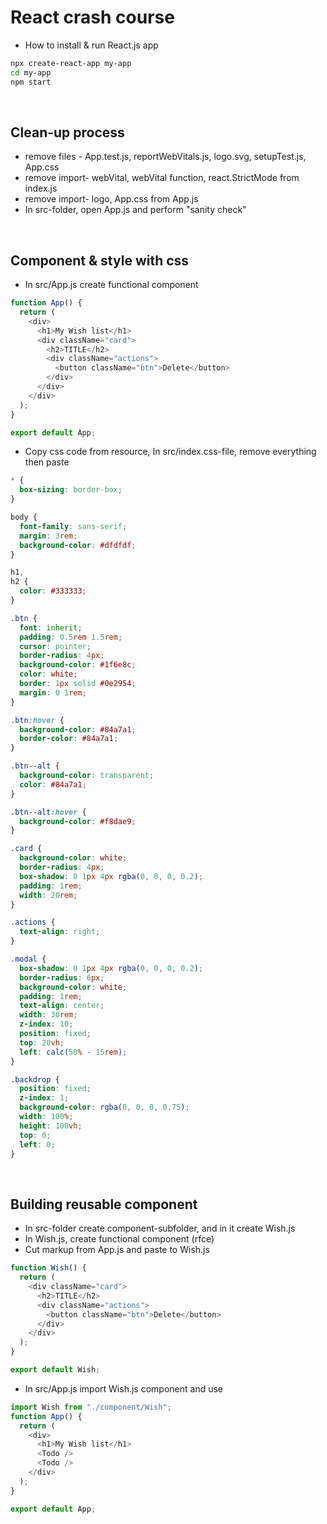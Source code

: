 # React crash course

- How to install & run React.js app

```sh
npx create-react-app my-app
cd my-app
npm start
```

<br>

## Clean-up process

- remove files - App.test.js, reportWebVitals.js, logo.svg, setupTest.js, App.css <br>
- remove import- webVital, webVital function, react.StrictMode from index.js <br>
- remove import- logo, App.css from App.js <br>
- In src-folder, open App.js and perform "sanity check"

<br>

## Component & style with css<a id='27'></a>

- In src/App.js create functional component

```js
function App() {
  return (
    <div>
      <h1>My Wish list</h1>
      <div className="card">
        <h2>TITLE</h2>
        <div className="actions">
          <button className="btn">Delete</button>
        </div>
      </div>
    </div>
  );
}

export default App;
```

- Copy css code from resource, In src/index.css-file, remove everything then paste

```css
* {
  box-sizing: border-box;
}

body {
  font-family: sans-serif;
  margin: 3rem;
  background-color: #dfdfdf;
}

h1,
h2 {
  color: #333333;
}

.btn {
  font: inherit;
  padding: 0.5rem 1.5rem;
  cursor: pointer;
  border-radius: 4px;
  background-color: #1f6e8c;
  color: white;
  border: 1px solid #0e2954;
  margin: 0 1rem;
}

.btn:hover {
  background-color: #84a7a1;
  border-color: #84a7a1;
}

.btn--alt {
  background-color: transparent;
  color: #84a7a1;
}

.btn--alt:hover {
  background-color: #f8dae9;
}

.card {
  background-color: white;
  border-radius: 4px;
  box-shadow: 0 1px 4px rgba(0, 0, 0, 0.2);
  padding: 1rem;
  width: 20rem;
}

.actions {
  text-align: right;
}

.modal {
  box-shadow: 0 1px 4px rgba(0, 0, 0, 0.2);
  border-radius: 6px;
  background-color: white;
  padding: 1rem;
  text-align: center;
  width: 30rem;
  z-index: 10;
  position: fixed;
  top: 20vh;
  left: calc(50% - 15rem);
}

.backdrop {
  position: fixed;
  z-index: 1;
  background-color: rgba(0, 0, 0, 0.75);
  width: 100%;
  height: 100vh;
  top: 0;
  left: 0;
}
```

<br>

## Building reusable component <a id='27'></a>

- In src-folder create component-subfolder, and in it create Wish.js
- In Wish.js, create functional component (rfce)
- Cut markup from App.js and paste to Wish.js

```js
function Wish() {
  return (
    <div className="card">
      <h2>TITLE</h2>
      <div className="actions">
        <button className="btn">Delete</button>
      </div>
    </div>
  );
}

export default Wish;
```

- In src/App.js import Wish.js component and use

```js
import Wish from "./component/Wish";
function App() {
  return (
    <div>
      <h1>My Wish list</h1>
      <Todo />
      <Todo />
    </div>
  );
}

export default App;
```

<br>
